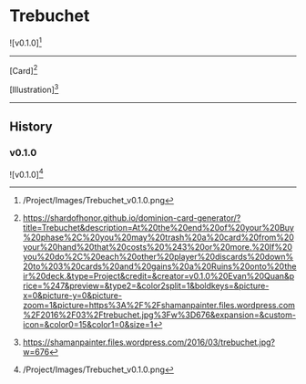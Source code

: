 # Trebuchet

![v0.1.0][^v0.1.0]

---

[Card][^Card]

[Illustration][^Illustration]

---

## History

### v0.1.0

![v0.1.0][^v0.1.0]

[^v0.1.0]: /Project/Images/Trebuchet_v0.1.0.png
[^Card]: https://shardofhonor.github.io/dominion-card-generator/?title=Trebuchet&description=At%20the%20end%20of%20your%20Buy%20phase%2C%20you%20may%20trash%20a%20card%20from%20your%20hand%20that%20costs%20%243%20or%20more.%20If%20you%20do%2C%20each%20other%20player%20discards%20down%20to%203%20cards%20and%20gains%20a%20Ruins%20onto%20their%20deck.&type=Project&credit=&creator=v0.1.0%20Evan%20Quan&price=%247&preview=&type2=&color2split=1&boldkeys=&picture-x=0&picture-y=0&picture-zoom=1&picture=https%3A%2F%2Fshamanpainter.files.wordpress.com%2F2016%2F03%2Ftrebuchet.jpg%3Fw%3D676&expansion=&custom-icon=&color0=15&color1=0&size=1
[^Illustration]: https://shamanpainter.files.wordpress.com/2016/03/trebuchet.jpg?w=676
